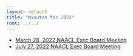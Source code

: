 ```yaml
---
layout: default
title: "Minutes for 2022"
root: ../../
---
```

+ [March 28, 2022 NAACL Exec Board Meeting](./2022.03.28.md)
+ [July 27, 2022 NAACL Exec Board Meeting](./2022.07.27.md)
